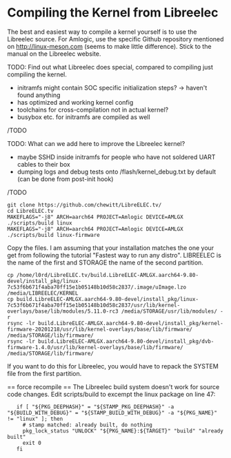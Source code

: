 Compiling the Kernel from Libreelec
===================================

The best and easiest way to compile a kernel yourself is to use the Libreelec source. For Amlogic, use the specific Github repository mentioned on http://linux-meson.com (seems to make little difference). Stick to the manual on the Libreelec website.

TODO: Find out what Libreelec does special, compared to compiling just compiling the kernel.

- initramfs might contain SOC specific initialization steps? -> haven't found anything
- has optimized and working kernel config
- toolchains for cross-compilation not in actual kernel?
- busybox etc. for initramfs are compiled as well

/TODO

TODO: What can we add here to improve the Libreelec kernel?

- maybe SSHD inside initramfs for people who have not soldered UART cables to their box
- dumping logs and debug tests onto /flash/kernel_debug.txt by default (can be done from post-init hook)

/TODO


```
git clone https://github.com/chewitt/LibreELEC.tv/
cd LibreELEC.tv
MAKEFLAGS="-j8" ARCH=aarch64 PROJECT=Amlogic DEVICE=AMLGX ./scripts/build linux
MAKEFLAGS="-j8" ARCH=aarch64 PROJECT=Amlogic DEVICE=AMLGX ./scripts/build linux-firmware
```

Copy the files. I am assuming that your installation matches the one your get from following the tutorial "Fastest way to run any distro". LIBREELEC is the name of the first and STORAGE the name of the second partition.
```
cp /home/l0rd/LibreELEC.tv/build.LibreELEC-AMLGX.aarch64-9.80-devel/install_pkg/linux-7c53f6b671f4aba70ff15e1b05148b10d58c2837/.image/uImage.lzo /media/LIBREELEC/KERNEL
cp build.LibreELEC-AMLGX.aarch64-9.80-devel/install_pkg/linux-7c53f6b671f4aba70ff15e1b05148b10d58c2837/usr/lib/kernel-overlays/base/lib/modules/5.11.0-rc3 /media/STORAGE/usr/lib/modules/ -r
rsync -lr build.LibreELEC-AMLGX.aarch64-9.80-devel/install_pkg/kernel-firmware-20201218/usr/lib/kernel-overlays/base/lib/firmware/ /media/STORAGE/lib/firmware/
rsync -lr build.LibreELEC-AMLGX.aarch64-9.80-devel/install_pkg/dvb-firmware-1.4.0/usr/lib/kernel-overlays/base/lib/firmware/ /media/STORAGE/lib/firmware/
```
If you want to do this for Libreelec, you would have to repack the SYSTEM file from the first partition.


== force recompile ==
The Libreelec build system doesn't work for source code changes. Edit scripts/build to excempt the linux package on line 47:

``` 
   if [ "${PKG_DEEPHASH}" = "${STAMP_PKG_DEEPHASH}" -a "${BUILD_WITH_DEBUG}" = "${STAMP_BUILD_WITH_DEBUG}" -a "${PKG_NAME}" != "linux" ]; then
     # stamp matched: already built, do nothing
     pkg_lock_status "UNLOCK" "${PKG_NAME}:${TARGET}" "build" "already built"
     exit 0
   fi
```


